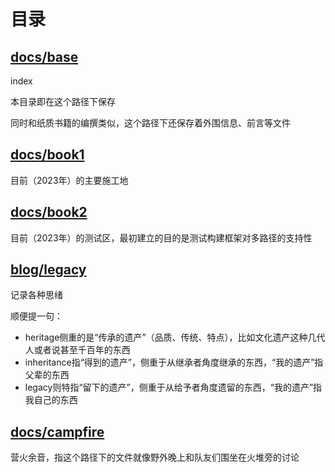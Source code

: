 # 目录



## [docs/base](/docs/base)

index

本目录即在这个路径下保存

同时和纸质书籍的编撰类似，这个路径下还保存着外围信息、前言等文件

## [docs/book1](/docs/book1)

目前（2023年）的主要施工地

## [docs/book2](/docs/book2)

目前（2023年）的测试区，最初建立的目的是测试构建框架对多路径的支持性

## [blog/legacy](/blog/legacy)

记录各种思绪



顺便提一句：

- heritage侧重的是“传承的遗产”（品质、传统、特点），比如文化遗产这种几代人或者说甚至千百年的东西
- inheritance指“得到的遗产”，侧重于从继承者角度继承的东西，“我的遗产”指父辈的东西
- legacy则特指“留下的遗产”，侧重于从给予者角度遗留的东西，“我的遗产”指我自己的东西

## [docs/campfire](/docs/campfire)

营火余音，指这个路径下的文件就像野外晚上和队友们围坐在火堆旁的讨论
